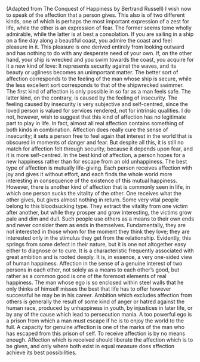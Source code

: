 (Adapted from The Conquest of Happiness by Bertrand Russell)
I wish now to speak of the affection that a person gives. This also is of two different kinds, one of which is perhaps the most important expression of a zest for life, while the other is an expression of fear. The former seems tome wholly admirable, while the latter is at best a consolation. If you are sailing in a ship on a fine day along a beautiful coast, you admire the coast and feel pleasure in it. This pleasure is one derived entirely from looking outward and has nothing to do with any desperate need of your own. If, on the other hand, your ship is wrecked and you swim towards the coast, you acquire for it a new kind of love: It represents security against the waves, and its beauty or ugliness becomes an unimportant matter. The better sort of affection corresponds to the feeling of the man whose ship is secure, while the less excellent sort corresponds to that of the shipwrecked swimmer. The first kind of affection is only possible in so far as a man feels safe. The latter kind, on the contrary, is caused by the feeling of insecurity. The feeling caused by insecurity is very subjective and self-centred, since the loved person is valued for services rendered, not for intrinsic qualities. I do not, however, wish to suggest that this kind of affection has no legitimate part to play in life. In fact, almost all real affection contains something of both kinds in combination. Affection does really cure the sense of insecurity; it sets a person free to feel again that interest in the world that is obscured in moments of danger and fear. But despite all this, it is still no match for affection felt through security, because it depends upon fear, and it is more self-centred. In the best kind of affection, a person hopes for a new happiness rather than for escape from an old unhappiness.
The best type of affection is mutually life-giving. Each person receives affection with joy and gives it without effort, and each finds the whole world more interesting in consequence of the existence of this mutual happiness. However, there is another kind of affection that is commonly seen in life, in which one person sucks the vitality of the other. One receives what the other gives, but gives almost nothing in return. Some very vital people belong to this bloodsucking type. They extract the vitality from one victim after another, but while they prosper and grow interesting, the victims grow pale and dim and dull. Such people use others as a means to their own ends and never consider them as ends in themselves. Fundamentally, they are not interested in those whom for the moment they think they love; they are interested only in the stimulus they get from the relationship. Evidently, this springs from some defect in their nature, but it is one not altogether easy either to diagnose or to cure. It is a characteristic frequently associated with great ambition and is rooted deeply. It is, in essence, a very one-sided view of human happiness. Affection in the sense of a genuine interest of two persons in each other, not solely as a means to each other’s good, but rather as a common good is one of the foremost elements of real happiness. The man whose ego is so enclosed within steel walls that he only thinks of himself misses the best that life has to offer however successful he may be in his career. Ambition which excludes affection from others is generally the result of some kind of anger or hatred against the human race, produced by unhappiness in youth, by injustices in later life, or by any of the cause which lead to persecution mania. A too powerful ego is a prison from which a man must escape if he is to enjoy the world to the full. A capacity for genuine affection is one of the marks of the man who has escaped from this prison of self. To receive affection is by no means enough. Affection which is received should liberate the affection which is to be given, and only where both exist in equal measure does affection achieve its best possibilities.

